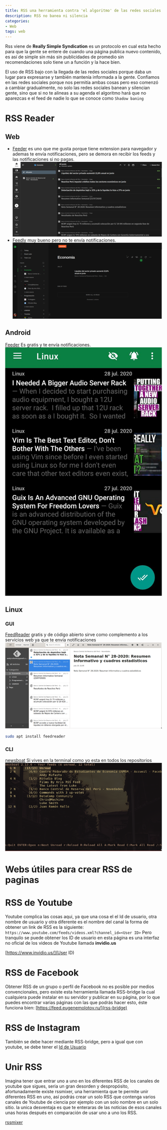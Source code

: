 ```yaml
---
title: RSS una herramienta contra 'el algoritmo' de las redes sociales
description: RSS no banea ni silencia 
categories:
- Web
tags: web
---
```

Rss viene de **Really Simple Syndication** es un protocolo en cual esta hecho para que la gente se entere de cuando una página publica nuevo contenido, es así de simple sin más sin publicidades de promedio sin recomendaciones solo tiene un a función y la hace bien.

El uso de RSS bajo con la llegada de las redes sociales porque daba un lugar para expresarse y también mantenía informada a la gente. Confiamos en las redes sociales porque nos permitía ambas cosas pero eso comenzó a cambiar gradualmente, no solo las redes sociales banean y silencian gente, sino que si no te alineas a su agenda el algoritmo hará que no aparezcas e el feed de nadie lo que se conoce como `Shadow baning` 

# RSS Reader
## Web
- [Feeder](https://feeder.co/) es uno que me gusta porque tiene extension para navegador y ademas te envía notificaciones, pero se demora en recibir los feeds y las notificaciones si no pagas.
![Feeder](/assets/images/post/rss/feeder-web.png)
- [Feedly](https://feedly.com/) muy bueno pero no te envía notificaciones.
![feedly](/assets/images/post/rss/feedly.png)

## Android
[Feeder](https://play.google.com/store/apps/details?id=com.nononsenseapps.feeder.play&hl=en_US) Es gratis y te envía notificaciones.
![feeder](/assets/images/post/rss/feeder-android.jpeg)
## Linux
### GUI
[FeedReader](https://jangernert.github.io/FeedReader/) gratis y de código abierto sirve como complemento a los servicios web ya que te envía notificaciones
![feedreader](/assets/images/post/rss/feedreader.png)
```sh
sudo apt install feedreader
```

### CLI
[newsboat](https://newsboat.org/) Si vives en la terminal como yo esta en todos los repositorios
![newsboat](/assets/images/post/rss/newsboat.png)

# Webs útiles para crear RSS de paginas

# RSS de Youtube

Youtube complica las cosas aqui, ya que una cosa el el Id de usuario, otra nombre de usuario y otra diferente es el nombre del canal la forma de obtener un link de RSS es la siguiente:
`https://www.youtube.com/feeds/videos.xml?channel_id=<User ID>`
Pero tranquilo se puede obtener los ID de usuario en esta página es una interfaz no oficial de los videos de Youtube llamada **invidio.us**

[https://www.invidio.us/](User ID) 

# RSS de Facebook

Obtener RSS de un grupo o perfil de Facebook no es posible por medios convencionales, pero existe esta herramienta llamada RSS-bridge la cual cualquiera puede instalar en su servidor  y publicar en su página, por lo que puedes encontrar varias páginas con las que podrás hacer esto, éste funciona bien:
[https://feed.eugenemolotov.ru/](rss-bridge)
# RSS de Instagram
También se debe hacer mediante RSS-bridge, pero a igual que con youtube, se debe tener el [Id de Usuario](https://commentpicker.com/instagram-user-id.php)

# Unir RSS

Imagina tener que entrar uno a uno en los diferentes RSS de los canales de youtube que sigues, seria un gran desorden y despropósito, afortunadamente existe rssmixer, una herramienta que te permite unir diferentes RSS en uno, así podrás crear un solo RSS que contenga varios canales de Youtube de ciencia por ejemplo con un solo nombre en un solo sitio. la unica desventaja es que te enteraras de las noticias de esos canales unas horas después en comparación de usar uno a uno los RSS.

 [rssmixer](http://www.rssmix.com/)
